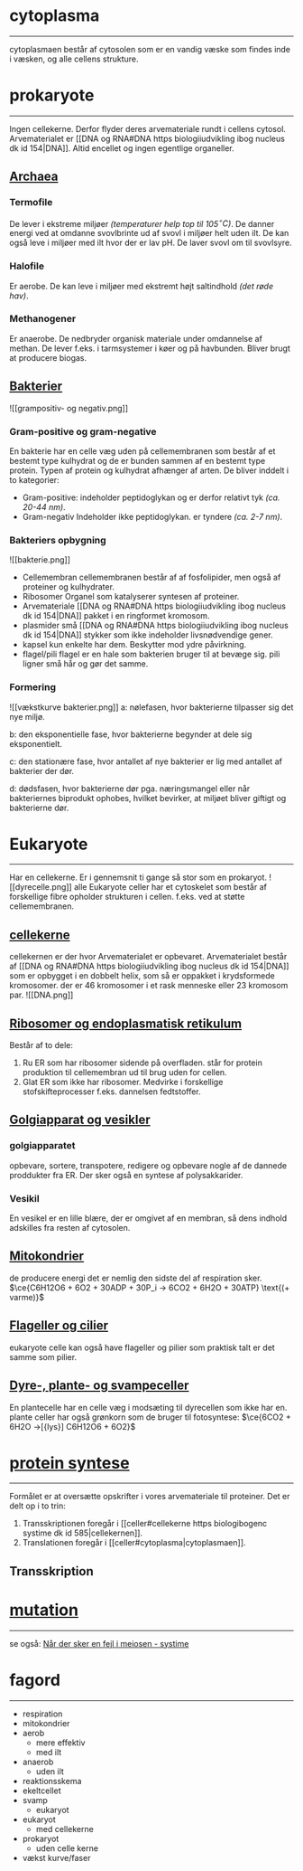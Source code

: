 # cytoplasma
---
cytoplasmaen består af cytosolen som er en vandig væske som findes inde i væsken, og alle cellens strukture.
# prokaryote
---
Ingen cellekerne. Derfor flyder deres arvemateriale rundt i cellens cytosol. Arvematerialet er [[DNA og RNA#DNA https biologiiudvikling ibog nucleus dk id 154|DNA]]. Altid encellet og ingen egentlige organeller.

## [Archaea](https://biologibogenc.systime.dk/?id=496)
### Termofile
De lever i ekstreme miljøer *(temperaturer help top til 105$^\circ C$)*. De danner energi ved at omdanne svovlbrinte ud af svovl i miljøer helt uden ilt. De kan også leve i miljøer med ilt hvor der er lav pH. De laver svovl om til svovlsyre.
### Halofile
Er aerobe. De kan leve i miljøer med ekstremt højt saltindhold *(det røde hav)*.
### Methanogener
Er anaerobe. De nedbryder organisk materiale under omdannelse af methan. De lever f.eks. i tarmsystemer i køer og på havbunden. Bliver brugt at producere biogas.

## [Bakterier](https://biologibogenc.systime.dk/?id=497)
![[grampositiv- og negativ.png]]
### Gram-positive og gram-negative
En bakterie har en celle væg uden på cellemembranen som består af et bestemt type kulhydrat og de er bunden sammen af en bestemt type protein. Typen af protein og kulhydrat afhænger af arten. De bliver inddelt i to kategorier:
* Gram-positive:
	indeholder peptidoglykan og er derfor relativt tyk *(ca. 20-44 nm)*.
* Gram-negativ
	Indeholder ikke peptidoglykan. er tyndere *(ca. 2-7 nm)*.
### Bakteriers opbygning
![[bakterie.png]]
* Cellemembran
	  cellemembranen består af af fosfolipider, men også af proteiner og kulhydrater.
* Ribosomer
	  Organel som katalyserer syntesen af proteiner.
* Arvemateriale
	   [[DNA og RNA#DNA https biologiiudvikling ibog nucleus dk id 154|DNA]] pakket i en ringformet kromosom.
* plasmider
	  små  [[DNA og RNA#DNA https biologiiudvikling ibog nucleus dk id 154|DNA]] stykker som ikke indeholder livsnødvendige gener.
* kapsel
	  kun enkelte har dem. Beskytter mod ydre påvirkning.
* flagel/pili
	  flagel er en hale som bakterien bruger til at bevæge sig. pili ligner små hår og gør det samme.

### Formering
![[vækstkurve bakterier.png]]
a: nølefasen, hvor bakterierne tilpasser sig det nye miljø.

b: den eksponentielle fase, hvor bakterierne begynder at dele sig eksponentielt.

c: den stationære fase, hvor antallet af nye bakterier er lig med antallet af bakterier der dør.

d: dødsfasen, hvor bakterierne dør pga. næringsmangel eller når bakteriernes biprodukt ophobes, hvilket bevirker, at miljøet bliver giftigt og bakterierne dør.
# Eukaryote
---
Har en cellekerne. Er i gennemsnit ti gange så stor som en prokaryot. 
![[dyrecelle.png]]
alle Eukaryote celler har et cytoskelet som består af forskellige fibre opholder strukturen i cellen. f.eks. ved at støtte cellemembranen.
## [cellekerne](https://biologibogenc.systime.dk/?id=585)
cellekernen er der hvor Arvematerialet er opbevaret. Arvematerialet består af  [[DNA og RNA#DNA https biologiiudvikling ibog nucleus dk id 154|DNA]] som er opbygget i en dobbelt helix, som så er oppakket i krydsformede kromosomer. der er 46 kromosomer i et rask menneske eller 23 kromosom par.
![[DNA.png]]
## [Ribosomer og endoplasmatisk retikulum](https://biologibogenc.systime.dk/?id=587)
Består af to dele:
1. Ru ER som har ribosomer sidende på overfladen. står for protein produktion til cellemembran ud til brug uden for cellen.
2. Glat ER som ikke har ribosomer. Medvirke i forskellige stofskifteprocesser f.eks. dannelsen fedtstoffer.
## [Golgiapparat og vesikler](https://biologibogenc.systime.dk/?id=588)
### golgiapparatet
opbevare, sortere, transpotere, redigere og opbevare nogle af de dannede proddukter fra ER. Der sker også en syntese af polysakkarider.
### Vesikil
En vesikel er en lille blære, der er omgivet af en membran, så dens indhold adskilles fra resten af cytosolen.
## [Mitokondrier](https://biologibogenc.systime.dk/?id=513)
de producere energi det er nemlig den sidste del af respiration sker.
$\ce{C6H12O6 + 6O2 + 30ADP + 30P_i -> 6CO2 + 6H2O + 30ATP} \text{(+ varme)}$
## [Flageller og cilier](https://biologibogenc.systime.dk/?id=514)
eukaryote celle kan også have flageller og pilier som praktisk talt er det samme som pilier.
## [Dyre-, plante- og svampeceller](https://biologibogenc.systime.dk/?id=503)
En plantecelle har en celle væg i modsæting til dyrecellen som ikke har en. plante celler har også grønkorn som de bruger til fotosyntese:
$\ce{6CO2 + 6H2O ->[{lys}] C6H12O6 + 6O2}$ 

# [protein syntese](https://biologiiudvikling.ibog.nucleus.dk/?id=160)
---
Formålet er at oversætte opskrifter i vores arvemateriale til proteiner. Det er delt op i to trin:
1. Transskriptionen
	foregår i [[celler#cellekerne https biologibogenc systime dk id 585|cellekernen]].
2. Translationen
	foregår i [[celler#cytoplasma|cytoplasmaen]].

## Transskription

# [mutation](https://biologiiudvikling.ibog.nucleus.dk/?id=160)
---
se også: [Når der sker en fejl i meiosen - systime](https://biologiiudvikling.ibog.nucleus.dk/?id=172)

# fagord
---
* respiration
* mitokondrier
* aerob
	* mere effektiv
	* med ilt
* anaerob
	* uden ilt
* reaktionsskema
* ekeltcellet
* svamp
	* eukaryot
* eukaryot
	* med cellekerne
* prokaryot
	* uden celle kerne
* vækst kurve/faser